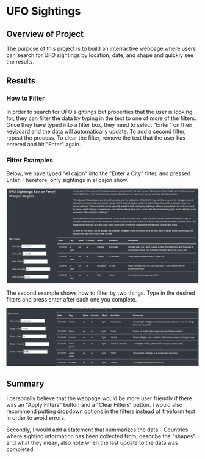 # UFO Sightings
## Overview of Project
The purpose of this project is to build an interractive webpage where users can search for UFO sightings by location, date, and shape and quickly see the results.  

## Results
### How to Filter
In order to search for UFO sightings but properties that the user is looking for, they can filter the data by typing in the text to one of more of the filters. Once they have typed into a filter box, they need to select "Enter" on their keyboard and the data will automatically update. To add a second filter, repeat the process. To clear the filter, remove the text that the user has entered and hit "Enter" again. 

### Filter Examples
Below, we have typed "el cajon" into the "Enter a City" filter, and pressed Enter. Therefore, only sightings in el cajon show.

![City_search](/static/images/City_search.PNG)

The second example shows how to filter by two things. Type in the desired filters and press enter after each one you complete. 

![search_2](/static/images/search_2.PNG)

## Summary
I personally believe that the webpage would be more user friendly if there was an "Apply Filters" button and a "Clear Filters" button. I would also recommend putting dropdown options in the filters instead of freeform text in order to avoid errors. 

Secondly, I would add a statement that summarizes the data - Countries where sighting information has been collected from, describe the "shapes" and what they mean, also note when the last update to the data was completed. 
